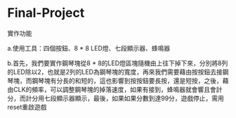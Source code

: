 # Final-Project
實作功能

a.使用工具：四個按鈕、8 * 8 LED燈、七段顯示器、蜂鳴器

b.首先，我們要實作鋼琴塊從8 * 8的LED燈區塊隨機由上往下掉下來，分別將8列的LED除以2，也就是2列的LED為鋼琴塊的寬度，再來我們需要藉由按按鈕去接鋼琴塊，而鋼琴塊有分長的和短的，這也影響到按按鈕要長按，還是短按，之後，藉由CLK的頻率，可以調整鋼琴塊的掉落速度，如果有接到，蜂鳴器就會響且會計分，而計分用七段顯示器顯示，最後，如果如果分數到達99分，遊戲停止，需用reset重啟遊戲
